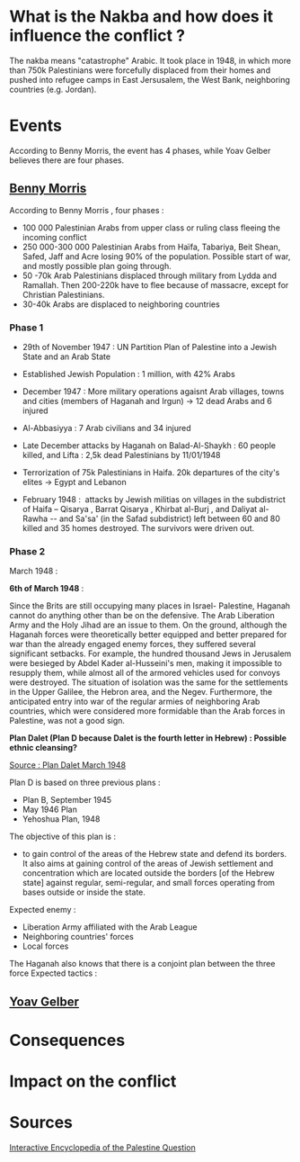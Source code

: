 # What is the Nakba and how does it influence the conflict ? #


The nakba means "catastrophe" Arabic. It took place in 1948, in which more than 750k Palestinians were forcefully displaced from their homes and pushed into refugee camps in East Jersusalem, the West Bank, neighboring countries (e.g. Jordan).


# Events #

According to Benny Morris, the event has 4 phases, while Yoav Gelber believes there are four phases.

## [Benny Morris](https://fr.wikipedia.org/wiki/Benny_Morris) ##


According to Benny Morris , four phases : 
- 100 000 Palestinian Arabs from upper class or ruling class fleeing the incoming conflict
- 250 000-300 000 Palestinian Arabs from Haïfa, Tabariya, Beit Shean, Safed, Jaff and Acre losing 90% of the population. Possible start of war, and mostly possible plan going through.
- 50 -70k Arab Palestinians displaced through military from Lydda and Ramallah. Then 200-220k have to flee because of massacre, except for Christian Palestinians.
- 30-40k Arabs are displaced to neighboring countries
### Phase 1 ###

- 29th of November 1947 : UN Partition Plan of Palestine into a Jewish State and an Arab State
- Established Jewish Population : 1 million, with 42% Arabs


- December 1947 : More military operations agaisnt Arab villages, towns and cities (members of Haganah and Irgun) -> 12 dead Arabs and 6 injured
- Al-Abbasiyya : 7 Arab civilians and 34 injured
- Late December attacks by Haganah on Balad-Al-Shaykh : 60 people killed, and Lifta : 2,5k dead Palestinians by 11/01/1948
- Terrorization of 75k Palestinians in Haifa. 20k departures of the city's elites -> Egypt and Lebanon

- February 1948 :  attacks by Jewish militias on villages in the subdistrict of Haifa – Qisarya , Barrat Qisarya , Khirbat al-Burj , and Daliyat al-Rawha -- and Sa'sa' (in the Safad subdistrict) left between 60 and 80 killed and 35 homes destroyed. The survivors were driven out.


### Phase 2 ###

March 1948 : 

**6th of March 1948** :

Since the Brits are still occupying many places in Israel- Palestine, Haganah cannot do anything other than be on the defensive. The Arab Liberation Army and the Holy Jihad are an issue to them.
On the ground, although the Haganah forces were theoretically better equipped and better prepared for war than the already engaged enemy forces, they suffered several significant setbacks. For example, the hundred thousand Jews in Jerusalem were besieged by Abdel Kader al-Husseini's men, making it impossible to resupply them, while almost all of the armored vehicles used for convoys were destroyed. The situation of isolation was the same for the settlements in the Upper Galilee, the Hebron area, and the Negev. Furthermore, the anticipated entry into war of the regular armies of neighboring Arab countries, which were considered more formidable than the Arab forces in Palestine, was not a good sign.



**Plan Dalet (Plan D because Dalet is the fourth letter in Hebrew) : Possible ethnic cleansing?**

[Source : Plan Dalet March 1948](https://palestina-komitee.nl/wp-content/uploads/2017/11/Plan-Dalet-March-1948.pdf)

Plan D is based on three previous plans :
- Plan B, September 1945
- May 1946 Plan
- Yehoshua Plan, 1948

The objective of this plan is :
- to gain control of the areas of the Hebrew state and defend its borders. It also aims at gaining control of the areas of Jewish settlement and concentration which are located outside the borders \[of the Hebrew state\] against regular, semi-regular, and small forces operating from bases outside or inside the state.

Expected enemy : 
- Liberation Army affiliated with the Arab League
- Neighboring countries' forces
- Local forces


The Haganah also knows that there is a conjoint plan between the three force
Expected tactics : 




## [Yoav Gelber](https://fr.wikipedia.org/wiki/Yoav_Gelber) ##


# Consequences #







# Impact on the conflict





# Sources #

[Interactive Encyclopedia of the Palestine Question](https://www.palquest.org/en/highlight/160/nakba)
